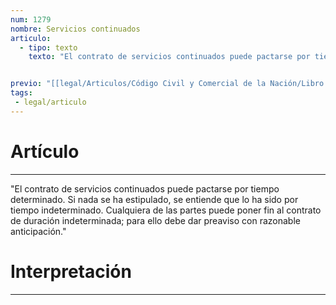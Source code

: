 ```yaml
---
num: 1279
nombre: Servicios continuados
articulo: 
  - tipo: texto
    texto: "El contrato de servicios continuados puede pactarse por tiempo determinado. Si nada se ha estipulado, se entiende que lo ha sido por tiempo indeterminado. Cualquiera de las partes puede poner fin al contrato de duración indeterminada; para ello debe dar preaviso con razonable anticipación."


previo: "[[legal/Articulos/Código Civil y Comercial de la Nación/Libro Tercero/Título 4/Capítulo 6/Sección 3/Sección 3, Normas especiales para los servicios.md|Sección 3, Normas especiales para los servicios]]"
tags: 
 - legal/articulo
---
```

# Artículo
---
"El contrato de servicios continuados puede pactarse por tiempo determinado. Si nada se ha estipulado, se entiende que lo ha sido por tiempo indeterminado. Cualquiera de las partes puede poner fin al contrato de duración indeterminada; para ello debe dar preaviso con razonable anticipación."

# Interpretación
---
